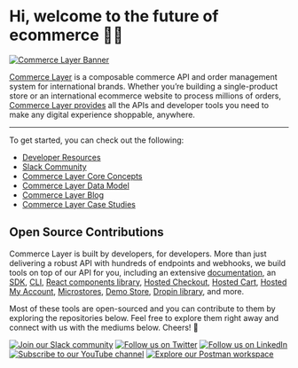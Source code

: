# Hi, welcome to the future of ecommerce 👋🏾

[![Commerce Layer Banner](https://data.commercelayer.app/assets/images/banners/violet-half.jpg)](https://commercelayer.io/why)

[Commerce Layer](https://commercelayer.io) is a composable commerce API and order management system for international brands. Whether you’re building a single-product store or an international ecommerce website to process millions of orders, [Commerce Layer provides](https://commercelayer.io/features) all the APIs and developer tools you need to make any digital experience shoppable, anywhere.

---

To get started, you can check out the following:

- [Developer Resources](https://commercelayer.io/developers)
- [Slack Community](https://slack.commercelayer.app)
- [Commerce Layer Core Concepts](https://commercelayer.io/docs/core-concepts)
- [Commerce Layer Data Model](https://commercelayer.io/docs/data-model)
- [Commerce Layer Blog](https://commercelayer.io/blog)
- [Commerce Layer Case Studies](https://commercelayer.io/customers)

## Open Source Contributions

Commerce Layer is built by developers, for developers. More than just delivering a robust API with hundreds of endpoints and webhooks, we build tools on top of our API for you, including an extensive [documentation](https://docs.commercelayer.io), an [SDK](https://github.com/commercelayer/commercelayer-sdk), [CLI](https://github.com/commercelayer/commercelayer-cli), [React components library](https://github.com/commercelayer/commercelayer-react-components), [Hosted Checkout](https://github.com/commercelayer/commercelayer-react-checkout), [Hosted Cart](https://github.com/commercelayer/commercelayer-cart), [Hosted My Account](https://github.com/commercelayer/commercelayer-my-account), [Microstores](https://github.com/commercelayer/commercelayer-microstore), [Demo Store](https://github.com/commercelayer/demo-store), [Dropin library](https://github.com/commercelayer/drop-in.js), and more.

Most of these tools are open-sourced and you can contribute to them by exploring the repositories below. Feel free to explore them right away and connect with us with the mediums below. Cheers! 🖤

[![Join our Slack community](https://img.shields.io/badge/Slack-666EFF?style=for-the-badge&logo=slack&logoColor=white)](https://slack.commercelayer.app)
[![Follow us on Twitter](https://img.shields.io/badge/Twitter-666EFF?style=for-the-badge&logo=twitter&logoColor=white)](https://twitter.com/commercelayer)
[![Follow us on LinkedIn](https://img.shields.io/badge/LinkedIn-666EFF?style=for-the-badge&logo=linkedin&logoColor=white)](https://linkedin.com/company/commerce-layer)
[![Subscribe to our YouTube channel](https://img.shields.io/badge/YouTube-666EFF?style=for-the-badge&logo=youtube&logoColor=white)](https://youtube.com/channel/UC42fupHoir5_E8jQfBY2EOA)
[![Explore our Postman workspace](https://img.shields.io/badge/Postman-666EFF?style=for-the-badge&logo=postman&logoColor=white)](https://postman.com/commercelayer)
